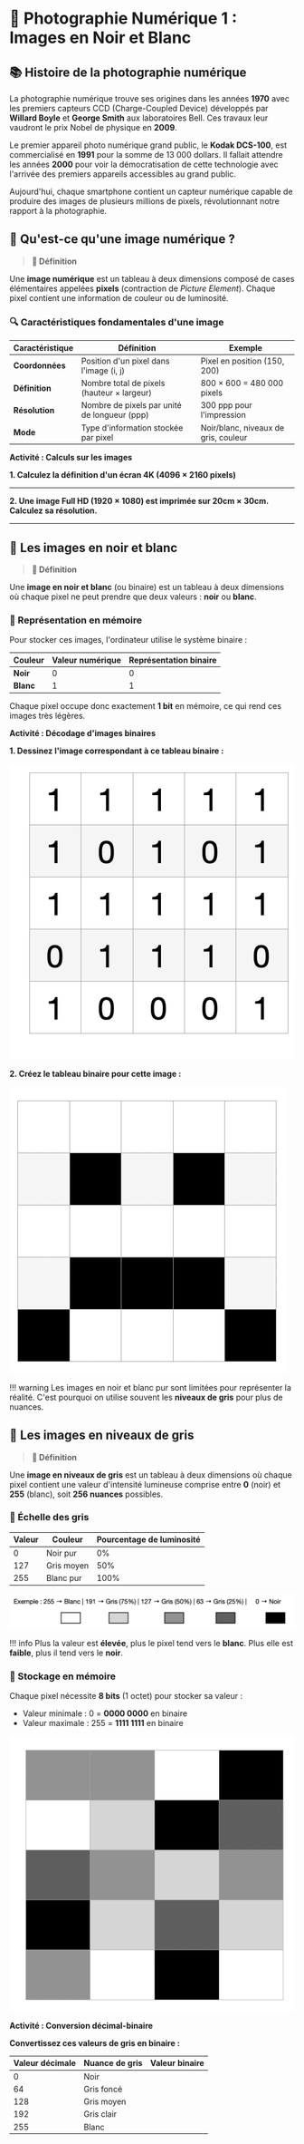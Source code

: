 # 📸 Photographie Numérique 1 : Images en Noir et Blanc

## 📚 Histoire de la photographie numérique

La photographie numérique trouve ses origines dans les années **1970** avec les premiers capteurs CCD (Charge-Coupled Device) développés par **Willard Boyle** et **George Smith** aux laboratoires Bell. Ces travaux leur vaudront le prix Nobel de physique en **2009**.

Le premier appareil photo numérique grand public, le **Kodak DCS-100**, est commercialisé en **1991** pour la somme de 13 000 dollars. Il fallait attendre les années **2000** pour voir la démocratisation de cette technologie avec l'arrivée des premiers appareils accessibles au grand public.

Aujourd'hui, chaque smartphone contient un capteur numérique capable de produire des images de plusieurs millions de pixels, révolutionnant notre rapport à la photographie.

## 📖 Qu'est-ce qu'une image numérique ?

> **📖 Définition**

Une **image numérique** est un tableau à deux dimensions composé de cases élémentaires appelées **pixels** (contraction de *Picture Element*). Chaque pixel contient une information de couleur ou de luminosité.

### 🔍 Caractéristiques fondamentales d'une image

| Caractéristique | Définition | Exemple |
|-----------------|------------|----------|
| **Coordonnées** | Position d'un pixel dans l'image (i, j) | Pixel en position (150, 200) |
| **Définition** | Nombre total de pixels (hauteur × largeur) | 800 × 600 = 480 000 pixels |
| **Résolution** | Nombre de pixels par unité de longueur (ppp) | 300 ppp pour l'impression |
| **Mode** | Type d'information stockée par pixel | Noir/blanc, niveaux de gris, couleur |

**Activité : Calculs sur les images**

**1. Calculez la définition d'un écran 4K (4096 × 2160 pixels)**

_______________________________________________________________________________________

**2. Une image Full HD (1920 × 1080) est imprimée sur 20cm × 30cm. Calculez sa résolution.**

_______________________________________________________________________________________

## 📖 Les images en noir et blanc

> **📖 Définition**

Une **image en noir et blanc** (ou binaire) est un tableau à deux dimensions où chaque pixel ne peut prendre que deux valeurs : **noir** ou **blanc**.

### 💾 Représentation en mémoire

Pour stocker ces images, l'ordinateur utilise le système binaire :

| Couleur | Valeur numérique | Représentation binaire |
|---------|------------------|------------------------|
| **Noir** | 0 | 0 |
| **Blanc** | 1 | 1 |

Chaque pixel occupe donc exactement **1 bit** en mémoire, ce qui rend ces images très légères.

**Activité : Décodage d'images binaires**

**1. Dessinez l'image correspondant à ce tableau binaire :**

![tab01](tab_01.png)

**2. Créez le tableau binaire pour cette image :**

![img_to_tab](img_to_tab.png)

!!! warning
    Les images en noir et blanc pur sont limitées pour représenter la réalité. C'est pourquoi on utilise souvent les **niveaux de gris** pour plus de nuances.

## 📖 Les images en niveaux de gris

> **📖 Définition**

Une **image en niveaux de gris** est un tableau à deux dimensions où chaque pixel contient une valeur d'intensité lumineuse comprise entre **0** (noir) et **255** (blanc), soit **256 nuances** possibles.

### 🎨 Échelle des gris

| Valeur | Couleur | Pourcentage de luminosité |
|--------|---------|---------------------------|
| 0 | Noir pur | 0% |
| 127 | Gris moyen | 50% |
| 255 | Blanc pur | 100% |

![nuances](nuances_gris.png)

!!! info
    Plus la valeur est **élevée**, plus le pixel tend vers le **blanc**. Plus elle est **faible**, plus il tend vers le **noir**.

### 💾 Stockage en mémoire

Chaque pixel nécessite **8 bits** (1 octet) pour stocker sa valeur :
- Valeur minimale : 0 = **0000 0000** en binaire
- Valeur maximale : 255 = **1111 1111** en binaire

![img_nuances](img_nuances.png)

**Activité : Conversion décimal-binaire**

**Convertissez ces valeurs de gris en binaire :**

| Valeur décimale | Nuance de gris | Valeur binaire |
|-----------------|----------------|----------------|
| 0 | Noir | |
| 64 | Gris foncé | |
| 128 | Gris moyen | |
| 192 | Gris clair | |
| 255 | Blanc | |

